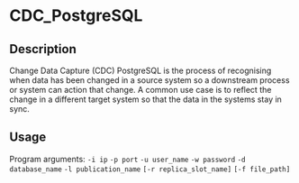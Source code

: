 # CDC_PostgreSQL

## Description

Change Data Capture (CDC) PostgreSQL is the process of recognising when data has been changed in a source system so a downstream process or system can action that change. A common use case is to reflect the change in a different target system so that the data in the systems stay in sync.

## Usage

Program arguments: `-i ip` `-p port` `-u user_name` `-w password` `-d database_name` `-l publication_name` `[-r replica_slot_name]` `[-f file_path]`
